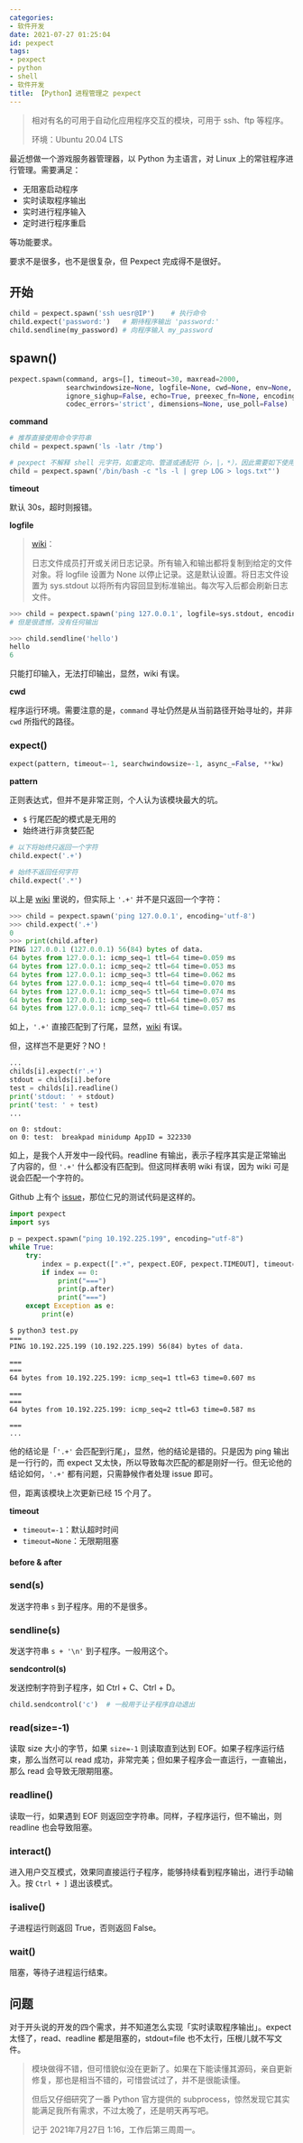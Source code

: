 ```yaml
---
categories:
- 软件开发
date: 2021-07-27 01:25:04
id: pexpect
tags:
- pexpect
- python
- shell
- 软件开发
title: 【Python】进程管理之 pexpect
---
```


> 相对有名的可用于自动化应用程序交互的模块，可用于 ssh、ftp 等程序。
>
> 环境：Ubuntu 20.04 LTS

最近想做一个游戏服务器管理器，以 Python 为主语言，对 Linux 上的常驻程序进行管理。需要满足：

- 无阻塞启动程序
- 实时读取程序输出
- 实时进行程序输入
- 定时进行程序重启

<!-- more -->

等功能要求。

要求不是很多，也不是很复杂，但 Pexpect 完成得不是很好。

## 开始

```python
child = pexpect.spawn('ssh uesr@IP')	# 执行命令
child.expect('password:')	# 期待程序输出 'password:'
child.sendline(my_password)	# 向程序输入 my_password
```

## spawn()

```python
pexpect.spawn(command, args=[], timeout=30, maxread=2000,
              searchwindowsize=None, logfile=None, cwd=None, env=None,
              ignore_sighup=False, echo=True, preexec_fn=None, encoding=None,
              codec_errors='strict', dimensions=None, use_poll=False)
```

**command**

```python
# 推荐直接使用命令字符串
child = pexpect.spawn('ls -latr /tmp')

# pexpect 不解释 shell 元字符，如重定向、管道或通配符（>，|，*），因此需要如下使用
child = pexpect.spawn('/bin/bash -c "ls -l | grep LOG > logs.txt"')
```

**timeout**

默认 30s，超时则报错。

**logfile**


> [wiki](https://pexpect.readthedocs.io/en/stable/api/pexpect.html)：
>
> 日志文件成员打开或关闭日志记录。所有输入和输出都将复制到给定的文件对象。将 logfile 设置为 None 以停止记录。这是默认设置。将日志文件设置为 sys.stdout 以将所有内容回显到标准输出。每次写入后都会刷新日志文件。

```python
>>> child = pexpect.spawn('ping 127.0.0.1', logfile=sys.stdout, encoding='utf-8')
# 但是很遗憾，没有任何输出

>>> child.sendline('hello')
hello
6
```

只能打印输入，无法打印输出，显然，wiki 有误。

**cwd**

程序运行环境。需要注意的是，`command` 寻址仍然是从当前路径开始寻址的，并非 `cwd` 所指代的路径。

### expect()

```python
expect(pattern, timeout=-1, searchwindowsize=-1, async_=False, **kw)
```

**pattern**

正则表达式，但并不是非常正则，个人认为该模块最大的坑。

- `$` 行尾匹配的模式是无用的
- 始终进行非贪婪匹配

```python
# 以下将始终只返回一个字符
child.expect('.+')

# 始终不返回任何字符
child.expect('.*')
```

以上是 [wiki](https://pexpect.readthedocs.io/en/stable/overview.html) 里说的，但实际上 `'.+'` 并不是只返回一个字符：

```python
>>> child = pexpect.spawn('ping 127.0.0.1', encoding='utf-8')
>>> child.expect('.+')
0
>>> print(child.after)
PING 127.0.0.1 (127.0.0.1) 56(84) bytes of data.
64 bytes from 127.0.0.1: icmp_seq=1 ttl=64 time=0.059 ms
64 bytes from 127.0.0.1: icmp_seq=2 ttl=64 time=0.053 ms
64 bytes from 127.0.0.1: icmp_seq=3 ttl=64 time=0.062 ms
64 bytes from 127.0.0.1: icmp_seq=4 ttl=64 time=0.070 ms
64 bytes from 127.0.0.1: icmp_seq=5 ttl=64 time=0.074 ms
64 bytes from 127.0.0.1: icmp_seq=6 ttl=64 time=0.057 ms
64 bytes from 127.0.0.1: icmp_seq=7 ttl=64 time=0.057 ms
```

如上，`'.+'` 直接匹配到了行尾，显然，[wiki](https://pexpect.readthedocs.io/en/stable/overview.html) 有误。

但，这样岂不是更好？NO！ 

```python
...
childs[i].expect(r'.+')
stdout = childs[i].before
test = childs[i].readline()
print('stdout: ' + stdout)
print('test: ' + test)
...
```

```
on 0: stdout: 
on 0: test:  breakpad minidump AppID = 322330
```

如上，是我个人开发中一段代码。readline 有输出，表示子程序其实是正常输出了内容的，但 `'.+'` 什么都没有匹配到。但这同样表明 wiki 有误，因为 wiki 可是说会匹配一个字符的。

Github 上有个 [issue](https://github.com/pexpect/pexpect/issues/692)，那位仁兄的测试代码是这样的。

```python
import pexpect
import sys

p = pexpect.spawn("ping 10.192.225.199", encoding="utf-8")
while True:
    try:
        index = p.expect([".+", pexpect.EOF, pexpect.TIMEOUT], timeout=1)
        if index == 0:	
            print("===")
            print(p.after)
            print("===")
    except Exception as e:
        print(e)
```

```
$ python3 test.py
===
PING 10.192.225.199 (10.192.225.199) 56(84) bytes of data.

===
===
64 bytes from 10.192.225.199: icmp_seq=1 ttl=63 time=0.607 ms

===
===
64 bytes from 10.192.225.199: icmp_seq=2 ttl=63 time=0.587 ms

===
...

```

他的结论是「`'.+'` 会匹配到行尾」，显然，他的结论是错的。只是因为 ping 输出是一行行的，而 expect 又太快，所以导致每次匹配的都是刚好一行。但无论他的结论如何，`'.+'` 都有问题，只需静候作者处理 issue 即可。

但，距离该模块上次更新已经 15 个月了。

**timeout**

- `timeout=-1`：默认超时时间
- `timeout=None`：无限期阻塞

#### before & after

### send(s)

发送字符串 `s` 到子程序。用的不是很多。

### sendline(s)

发送字符串 `s + '\n'` 到子程序。一般用这个。

**sendcontrol(s)**

发送控制字符到子程序，如 Ctrl + C、Ctrl + D。

```python
child.sendcontrol('c')	# 一般用于让子程序自动退出
```

### read(size=-1)

读取 size 大小的字节，如果 `size=-1` 则读取直到达到 EOF。如果子程序运行结束，那么当然可以 read 成功，非常完美；但如果子程序会一直运行，一直输出，那么 read 会导致无限期阻塞。

### readline()

读取一行，如果遇到 EOF 则返回空字符串。同样，子程序运行，但不输出，则 readline 也会导致阻塞。

### interact()

进入用户交互模式，效果同直接运行子程序，能够持续看到程序输出，进行手动输入。按 `Ctrl + ]` 退出该模式。

### isalive()

子进程运行则返回 True，否则返回 False。

### wait()

阻塞，等待子进程运行结束。

## 问题

对于开头说的开发的四个需求，并不知道怎么实现「实时读取程序输出」。expect 太怪了，read、readline 都是阻塞的，stdout=file 也不太行，压根儿就不写文件。

> 模块做得不错，但可惜貌似没在更新了。如果在下能读懂其源码，亲自更新修复，那也是相当不错的，可惜尝试过了，并不是很能读懂。
>
> 但后又仔细研究了一番 Python 官方提供的 subprocess，惊然发现它其实能满足我所有需求，不过太晚了，还是明天再写吧。
>
> 记于 2021年7月27日 1:16，工作后第三周周一。
